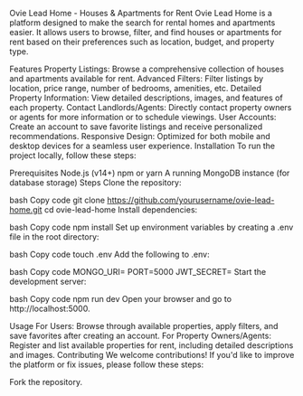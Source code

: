 Ovie Lead Home - Houses & Apartments for Rent
Ovie Lead Home is a platform designed to make the search for rental homes and apartments easier. It allows users to browse, filter, and find houses or apartments for rent based on their preferences such as location, budget, and property type.

Features
Property Listings: Browse a comprehensive collection of houses and apartments available for rent.
Advanced Filters: Filter listings by location, price range, number of bedrooms, amenities, etc.
Detailed Property Information: View detailed descriptions, images, and features of each property.
Contact Landlords/Agents: Directly contact property owners or agents for more information or to schedule viewings.
User Accounts: Create an account to save favorite listings and receive personalized recommendations.
Responsive Design: Optimized for both mobile and desktop devices for a seamless user experience.
Installation
To run the project locally, follow these steps:

Prerequisites
Node.js (v14+)
npm or yarn
A running MongoDB instance (for database storage)
Steps
Clone the repository:

bash
Copy code
git clone https://github.com/yourusername/ovie-lead-home.git
cd ovie-lead-home
Install dependencies:

bash
Copy code
npm install
Set up environment variables by creating a .env file in the root directory:

bash
Copy code
touch .env
Add the following to .env:

bash
Copy code
MONGO_URI=<your-mongo-db-uri>
PORT=5000
JWT_SECRET=<your-jwt-secret>
Start the development server:

bash
Copy code
npm run dev
Open your browser and go to http://localhost:5000.

Usage
For Users: Browse through available properties, apply filters, and save favorites after creating an account.
For Property Owners/Agents: Register and list available properties for rent, including detailed descriptions and images.
Contributing
We welcome contributions! If you'd like to improve the platform or fix issues, please follow these steps:

Fork the repository.